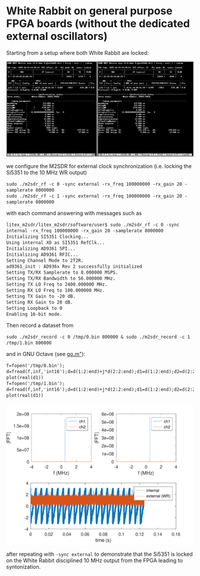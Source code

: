 # White Rabbit on general purpose FPGA boards (without the dedicated external oscillators)

Starting from a setup where both White Rabbit are locked:

<img src="2025-10-24-144838_3600x1080_scrot.png">

we configure the M2SDR for external clock synchronization (i.e. locking the Si5351 to the 10 MHz WR output)

```
sudo ./m2sdr_rf -c 0 -sync external -rx_freq 100000000 -rx_gain 20 -samplerate 8000000
sudo ./m2sdr_rf -c 1 -sync external -rx_freq 100000000 -rx_gain 20 -samplerate 8000000
```
with each command answering with messages such as
```
litex_m2sdr/litex_m2sdr/software/user$ sudo ./m2sdr_rf -c 0 -sync internal -rx_freq 100000000 -rx_gain 20 -samplerate 8000000
Initializing SI5351 Clocking...
Using internal XO as SI5351 RefClk...
Initializing AD9361 SPI...
Initializing AD9361 RFIC...
Setting Channel Mode to 2T2R.
ad9361_init : AD936x Rev 2 successfully initialized
Setting TX/RX Samplerate to 8.000000 MSPS.
Setting TX/RX Bandwidth to 56.000000 MHz.
Setting TX LO Freq to 2400.000000 MHz.
Setting RX LO Freq to 100.000000 MHz.
Setting TX Gain to -20 dB.
Setting RX Gain to 20 dB.
Setting Loopback to 0
Enabling 16-bit mode.
```

Then record a dataset from
```
sudo ./m2sdr_record -c 0 /tmp/0.bin 800000 & sudo ./m2sdr_record -c 1 /tmp/1.bin 800000
```
and in GNU Octave (see <a href="go.m">go.m"</a>):
```
f=fopen('/tmp/0.bin');
d=fread(f,inf,'int16');d=d(1:2:end)+j*d(2:2:end);d1=d(1:2:end);d2=d(2:2:end);
plot(real(d1))
f=fopen('/tmp/1.bin');
d=fread(f,inf,'int16');d=d(1:2:end)+j*d(2:2:end);d1=d(1:2:end);d2=d(2:2:end);
plot(real(d1))
```

<img src="internal_external_syntonization.png">

after repeating with ``-sync external`` to demonstrate that the Si5351 is locked on the White Rabbit
disciplined 10 MHz output from the FPGA leading to syntonization.
